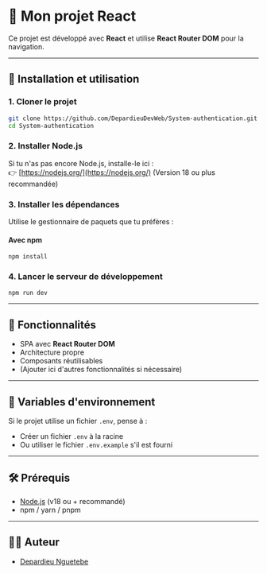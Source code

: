 # 🚀 Mon projet React

Ce projet est développé avec **React** et utilise **React Router DOM** pour la navigation.

---

## 🔧 Installation et utilisation

### 1. Cloner le projet

```bash
git clone https://github.com/DepardieuDevWeb/System-authentication.git
cd System-authentication
```

### 2. Installer Node.js

Si tu n'as pas encore Node.js, installe-le ici :  
👉 [https://nodejs.org/](https://nodejs.org/) (Version 18 ou plus recommandée)

### 3. Installer les dépendances

Utilise le gestionnaire de paquets que tu préfères :

#### Avec npm

```
npm install
```

### 4. Lancer le serveur de développement

```
npm run dev
```

---

## 🧭 Fonctionnalités

- SPA avec **React Router DOM**
- Architecture propre
- Composants réutilisables
- (Ajouter ici d'autres fonctionnalités si nécessaire)

---

## 📁 Variables d'environnement

Si le projet utilise un fichier `.env`, pense à :

- Créer un fichier `.env` à la racine
- Ou utiliser le fichier `.env.example` s'il est fourni

---

## 🛠 Prérequis

- [Node.js](https://nodejs.org/) (v18 ou + recommandé)
- npm / yarn / pnpm

---

## 🧑‍💻 Auteur

- [Depardieu Nguetebe](https://github.com/DepardieuDevWeb)
